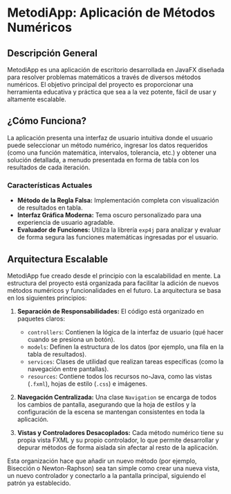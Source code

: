 # MetodiApp: Aplicación de Métodos Numéricos

## Descripción General

MetodiApp es una aplicación de escritorio desarrollada en JavaFX diseñada para resolver problemas matemáticos a través de diversos métodos numéricos. El objetivo principal del proyecto es proporcionar una herramienta educativa y práctica que sea a la vez potente, fácil de usar y altamente escalable.

## ¿Cómo Funciona?

La aplicación presenta una interfaz de usuario intuitiva donde el usuario puede seleccionar un método numérico, ingresar los datos requeridos (como una función matemática, intervalos, tolerancia, etc.) y obtener una solución detallada, a menudo presentada en forma de tabla con los resultados de cada iteración.

### Características Actuales

- **Método de la Regla Falsa:** Implementación completa con visualización de resultados en tabla.
- **Interfaz Gráfica Moderna:** Tema oscuro personalizado para una experiencia de usuario agradable.
- **Evaluador de Funciones:** Utiliza la librería `exp4j` para analizar y evaluar de forma segura las funciones matemáticas ingresadas por el usuario.

## Arquitectura Escalable

MetodiApp fue creado desde el principio con la escalabilidad en mente. La estructura del proyecto está organizada para facilitar la adición de nuevos métodos numéricos y funcionalidades en el futuro. La arquitectura se basa en los siguientes principios:

1.  **Separación de Responsabilidades:** El código está organizado en paquetes claros:
    *   `controllers`: Contienen la lógica de la interfaz de usuario (qué hacer cuando se presiona un botón).
    *   `models`: Definen la estructura de los datos (por ejemplo, una fila en la tabla de resultados).
    *   `services`: Clases de utilidad que realizan tareas específicas (como la navegación entre pantallas).
    *   `resources`: Contiene todos los recursos no-Java, como las vistas (`.fxml`), hojas de estilo (`.css`) e imágenes.

2.  **Navegación Centralizada:** Una clase `Navigation` se encarga de todos los cambios de pantalla, asegurando que la hoja de estilos y la configuración de la escena se mantengan consistentes en toda la aplicación.

3.  **Vistas y Controladores Desacoplados:** Cada método numérico tiene su propia vista FXML y su propio controlador, lo que permite desarrollar y depurar métodos de forma aislada sin afectar al resto de la aplicación.

Esta organización hace que añadir un nuevo método (por ejemplo, Bisección o Newton-Raphson) sea tan simple como crear una nueva vista, un nuevo controlador y conectarlo a la pantalla principal, siguiendo el patrón ya establecido.
